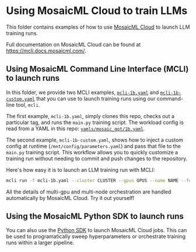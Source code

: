 # Using MosaicML Cloud to train LLMs

This folder contains examples of how to use [MosaicML Cloud](https://www.mosaicml.com/cloud) to launch LLM training runs.

Full documentation on MosaicML Cloud can be found at https://mcli.docs.mosaicml.com/.

## Using MosaicML Command Line Interface (MCLI) to launch runs

In this folder, we provide two MCLI examples, [`mcli-1b.yaml`](./mcli-1b.yaml) and [`mcli-1b-custom.yaml`](./mcli-1b-custom.yaml) that you can use to launch training runs using our command-line tool, `mcli`.

The first example, `mcli-1b.yaml`, simply clones this repo, checks out a particular tag, and runs the `main.py` training script. The workload config is read from a YAML in this repo: [`yamls/mosaic_gpt/1b.yaml`](../yamls/mosaic_gpt/1b.yaml).

The second example, `mcli-1b-custom.yaml`, shows how to inject a custom config at runtime (`/mnt/config/parameters.yaml`) and pass that file to the `main.py` training script. This workflow allows you to quickly customize a training run without needing to commit and push changes to the repository.

Here's how easy it is to launch an LLM training run with MCLI:
```bash
mcli run -f mcli-1b.yaml --cluster CLUSTER --gpus GPUS --name NAME --follow
```

All the details of multi-gpu and multi-node orchestration are handled automatically by MosaicML Cloud. Try it out yourself!

## Using the MosaicML Python SDK to launch runs
You can also use the [Python SDK](https://mcli.docs.mosaicml.com/en/stable/python/hello_world.html) to launch MosaicML Cloud jobs.
This can be used to programatically sweep hyperparameters or orchestrate training runs within a larger pipeline.
